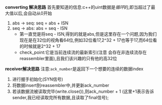 **converting 解决思路**
首先要知道的信息:c++的uint数据是*循环*的,即当超过了最大值以后,会自动从0开始
1. abs -> seq: seq = abs + ISN
2. seq -> abs: abs = seq - ISN
    - 第一直觉是将seq - ISN,得到的就是abs,但是这里存在一个问题,因为我们现在是在32位的视角看64位,例如32位看17,2^32 + 17也等于17,而64位看的时候就是2^32 + 17
    - check_point:它是当前连续流的最新索引(注意 会存在非连续流存在reassembler里面),且我们该兴趣的只有他的高32位

**receiver解决思路**
注意:`ack_number`是返回下一个想要的连续的数据index
1. 进行握手初始化(SYN信号)
2. 将数据insert到reassembler中,并更新ack_number
3. 若该数据流被读取完毕(write.close()),则ack_number + 1 (这里+1表示告诉sender,我已经读取完所有数据,且读取了final信号);